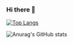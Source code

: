 ### Hi there 👋

<!--
**kakudenbuzo/kakudenbuzo** is a ✨ _special_ ✨ repository because its `README.md` (this file) appears on your GitHub profile.

Here are some ideas to get you started:

- 🔭 I’m currently working on ...
- 🌱 I’m currently learning ...
- 👯 I’m looking to collaborate on ...
- 🤔 I’m looking for help with ...
- 💬 Ask me about ...
- 📫 How to reach me: ...
- 😄 Pronouns: ...
- ⚡ Fun fact: ...
-->

[![Top Langs](https://github-readme-stats.vercel.app/api/top-langs/?username=kakudenbuzo
)](https://github.com/anuraghazra/github-readme-stats)

![Anurag's GitHub stats](https://github-readme-stats.vercel.app/api?username=kakudenbuzo&show_icons=true&theme=transparent)
